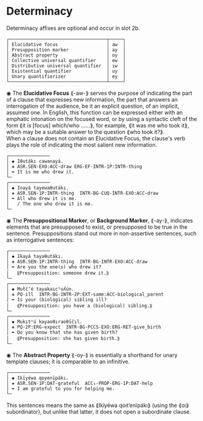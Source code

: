 # Determinacy

Determinacy affixes are optional and occur in slot 2b.
  
```  
┌────────────────────────────────────┬─────┐  
│ Elucidative focus                  │ aw  │  
│ Presupposition marker              │ ay  │ 
│ Abstract property                  │ oy  │  
│ Collective universal quantifier    │ ew  │  
│ Distributive universal quantifier  │ ıw  │  
│ Existential quantifier             │ uy  │  
│ Unary quantifierizer               │ ey  │  
└────────────────────────────────────┴─────┘  
```  

◉ The **Elucidative Focus** ⟪-aw-⟫ serves the purpose of indicating the part of a clause that expresses new information, the part that answers an interrogation of the audience, be it an explicit question, of an implicit, assumed one. In English, this function can be expressed either with an emphatic intonation on the focused word, or by using a syntactic cleft of the form ⟪it is [focus] which/who ……⟫, for example, ⟪it was me who took it⟫, which may be a suitable answer to the question ⟪who took it?⟫.  
When a clause does not contain an Elucidative Focus, the clause's verb plays the role of indicating the most salient new information.


```
┌───────────────
│ ◆ Iθutákı cawanayá.
│ ❖ ASR.SEN-EXO:ACC-draw ERG-EF-INTR-1P:INTR-thing
│ ➥ It is me who drew it.
└─
┌───────────────
│ ◆ Inayá tayewaθutákı.
│ ❖ ASR.SEN-1P:INTR-thing  INTR-BG-CUQ-INTR-EXO:ACC-draw
│ ➥ All who drew it is me.
│   / The one who drew it is me.
└─
```

◉ The **Presuppositional Marker**, or **Background Marker**, ⟪-ay-⟫, indicates elements that are presupposed to exist, or presupposed to be true in the sentence. Presuppositions stand out more in non-assertive sentences, such as interrogative sentences:

```
┌───────────────
│ ◆ Ikayá tayaθutákı.
│ ❖ ASR.SEN-1P:INTR-thing  INTR-BG-INTR-EXO:ACC-draw
│ ➥ Are you the one(s) who drew it?
│   ⸨Presupposition: someone drew it.⸩
└─
┌───────────────
│ ◆ Mułčʼé tayakaıcʰuʎún.
│ ❖ PQ-ill  INTR-BG-INTR-2P:EXT-same:ACC-biological_parent
│ ➥ Is your (biological) sibling ill?
│   ⸨Presupposition: you have a (biological) sibling.⸩
└─
┌───────────────
│ ◆ Mukıtʰú kayaoθıraoθı̋čıl.
│ ❖ PQ-2P:ERG-expect  INTR-BG-PCCS-EXO:ERG-RET-give_birth
│ ➥ Do you know that she has given birth?
│   ⸨Presupposition: she has given birth.⸩
└─
```

◉ The **Abstract Property** ⟪-oy-⟫ is essentially a shorthand for unary template clauses; it is comparable to an infinitive.

```
┌───────────────
│ ◆ Ikïyéwa qoyenïpákı.
│ ❖ ASR.SEN-1P:DAT-grateful  ACC₃-PROP-ERG-1P:DAT-help
│ ➥ I am grateful to you for helping me.
└─
```
This sentences means the same as ⟪Ikïyéwa qoıtʼenïpákı⟫ (using the ⟪oı⟫ subordinator), but unlike that latter, it does not open a subordinate clause.
